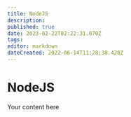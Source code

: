 ```yaml
---
title: NodeJS
description: 
published: true
date: 2023-02-22T02:22:31.070Z
tags: 
editor: markdown
dateCreated: 2022-06-14T11:28:38.428Z
---
```


# NodeJS
Your content here